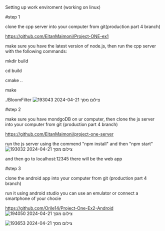 Setting up work enviroment (working on linux)


#step 1

clone the cpp server into your computer from git(production part 4 branch)

https://github.com/EitanMaimoni/Project-ONE-ex1

make sure you have the latest version of node.js, then run the cpp server with the following commands:

mkdir build

cd build

cmake ..

make

./BloomFilter
![צילום מסך 2024-04-21 193043](https://github.com/EitanMaimoni/server/assets/155368597/06e27646-9f42-44ba-afe0-ac3d8f726c50)


#step 2

make sure you have mondgoDB on ur computer, then clone the js server into your computer from git (production part 4 branch)

https://github.com/EitanMaimoni/project-one-server

run the js server using the commend "npm install" and then "npm start"
![צילום מסך 2024-04-21 193032](https://github.com/EitanMaimoni/server/assets/155368597/3bbbe294-7ad7-4a8c-bd4a-e3cfc5a439a1)

and then go to localhost:12345 there will be the web app

#step 3

clone the android app into your computer from git (production part 4 branch)

run it using android studio you can use an emulator or connect a smartphone of your chocie

https://github.com/Orile14/Project-One-Ex2-Android
![צילום מסך 2024-04-21 194050](https://github.com/EitanMaimoni/server/assets/118337931/46ea333c-b3d4-450b-92ff-1b694c00bfe7)


![צילום מסך 2024-04-21 193653](https://github.com/EitanMaimoni/server/assets/155368597/4a0134d6-b00a-46d5-b9f2-0a796f27038c)

